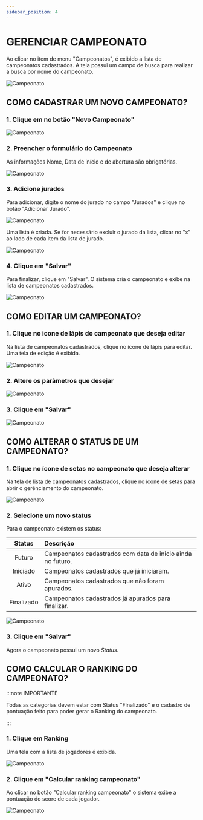 ```yaml
---
sidebar_position: 4
---
```


# GERENCIAR CAMPEONATO

Ao clicar no item de menu "Campeonatos", é exibido a lista de campeonatos cadastrados. A tela possui um campo de busca para realizar a busca por nome do campeonato.

![Campeonato](/img/backoffice/campeonato1.png)

## COMO CADASTRAR UM NOVO CAMPEONATO?

### 1. Clique em no botão "Novo Campeonato"

![Campeonato](/img/backoffice/campeonato2.png)

### 2. Preencher o formulário do Campeonato

As informações Nome, Data de início e de abertura são obrigatórias. 

![Campeonato](/img/backoffice/campeonato3.png)

### 3. Adicione jurados
Para adicionar, digite o nome do jurado no campo "Jurados" e clique no botão "Adicionar Jurado". 

![Campeonato](/img/backoffice/campeonato4.png)

Uma lista é criada. Se for necessário excluir o jurado da lista, clicar no "x" ao lado de cada item da lista de jurado.

![Campeonato](/img/backoffice/add-jurados.png)

### 4. Clique em "Salvar"
Para finalizar, clique em "Salvar". O sistema cria o campeonato e exibe na lista de campeonatos cadastrados.

![Campeonato](/img/backoffice/campeonato5.png)

## COMO EDITAR UM CAMPEONATO?

### 1. Clique no icone de lápis do campeonato que deseja editar

Na lista de campeonatos cadastrados, clique no ícone de lápis para editar. Uma tela de edição é exibida.

![Campeonato](/img/backoffice/campeonato6.png)

### 2. Altere os parâmetros que desejar

![Campeonato](/img/backoffice/campeonato7.png)

### 3. Clique em "Salvar"

![Campeonato](/img/backoffice/campeonato8.png)

## COMO ALTERAR O STATUS DE UM CAMPEONATO?

### 1. Clique no ícone de setas no campeonato que deseja alterar

Na tela de lista de campeonatos cadastrados, clique no ícone de setas para abrir o gerênciamento do campeonato.

![Campeonato](/img/backoffice/campeonato9.png)

### 2. Selecione um novo status

Para o campeonato existem os status:

| Status| Descrição |
| :----: | :---- |
| Futuro| Campeonatos cadastrados com data de inicio ainda no futuro.|
| Iniciado| Campeonatos cadastrados que já iniciaram.|
| Ativo| Campeonatos cadastrados que não foram apurados.|
| Finalizado| Campeonatos cadastrados já apurados para finalizar.|

![Campeonato](/img/backoffice/campeonato10.png)

### 3. Clique em "Salvar"

Agora o campeonato possui um novo _Status_.

## COMO CALCULAR O RANKING DO CAMPEONATO?

:::note IMPORTANTE

Todas as categorias devem estar com Status "Finalizado" e o cadastro de pontuação feito para poder gerar o Ranking do campeonato.

:::

### 1. Clique em Ranking

Uma tela com a lista de jogadores é exibida.

![Campeonato](/img/backoffice/campeonato11.png)

### 2. Clique em "Calcular ranking campeonato"

Ao clicar no botão "Calcular ranking campeonato" o sistema exibe a pontuação do score de cada jogador.

![Campeonato](/img/backoffice/campeonato12.png)